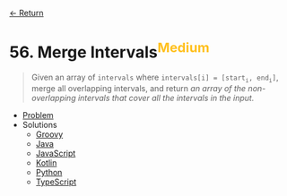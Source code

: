 [&larr; Return](https://hanggrian.github.io/grind-leetcode/)

# 56. Merge Intervals<sup style="color: rgb(255, 192, 30);">Medium</sup>

> Given an array of `intervals` where
> `intervals[i] = [start`<sub>`i`</sub>`, end`<sub>`i`</sub>`]`, merge all
  overlapping intervals, and return *an array of the non-overlapping intervals
  that cover all the intervals in the input.*

- [Problem](https://leetcode.com/problems/merge-intervals/)
- Solutions
  - [Groovy](https://github.com/hanggrian/grind-leetcode/blob/main/groovy/src/main/groovy/problems1_100/MergeIntervals.groovy)
  - [Java](https://github.com/hanggrian/grind-leetcode/blob/main/java/src/main/java/problems1_100/MergeIntervals.java)
  - [JavaScript](https://github.com/hanggrian/grind-leetcode/blob/main/javascript/src/problems1_100/merge-intervals.js)
  - [Kotlin](https://github.com/hanggrian/grind-leetcode/blob/main/kotlin/src/main/kotlin/problems1_100/MergeIntervals.kt)
  - [Python](https://github.com/hanggrian/grind-leetcode/blob/main/python/src/problems1_100/merge_intervals.py)
  - [TypeScript](https://github.com/hanggrian/grind-leetcode/blob/main/typescript/src/problems1_100/merge-intervals.ts)

